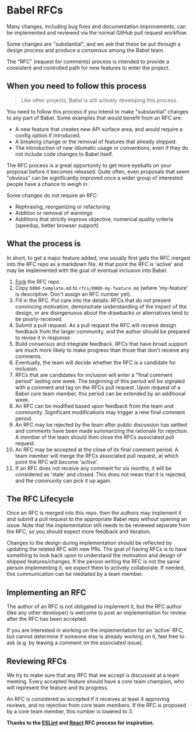 # Babel RFCs

Many changes, including bug fixes and documentation improvements, can be
implemented and reviewed via the normal GitHub pull request workflow.

Some changes are "substantial", and we ask that these be put
through a design process and produce a consensus among the Babel team.

The "RFC" (request for comments) process is intended to provide a
consistent and controlled path for new features to enter the project.

## When you need to follow this process

> Like other projects, Babel is still actively developing this process.

You need to follow this process if you intend to make "substantial" changes to any part of Babel.
Some examples that would benefit from an RFC are:

- A new feature that creates new API surface area, and would require a config option if introduced.
- A breaking change or the removal of features that already shipped.
- The introduction of new idiomatic usage or conventions, even if they do not include code changes to Babel itself.

The RFC process is a great opportunity to get more eyeballs on your proposal before it becomes released. Quite often, even proposals that seem "obvious" can be significantly improved once a wider group of interested people have a chance to weigh in.

Some changes do not require an RFC:

- Rephrasing, reorganizing or refactoring
- Addition or removal of warnings
- Additions that strictly improve objective, numerical quality criteria (speedup, better browser support)

## What the process is

In short, to get a major feature added, one usually first gets the RFC merged into the RFC repo as a markdown file. At that point the RFC is 'active' and may be implemented with the goal of eventual inclusion into Babel.

1. [Fork](https://github.com/babel/rfcs/fork) the RFC repo.
1. Copy `0000-template.md` to `rfcs/0000-my-feature.md` (where 'my-feature' is descriptive. Don't assign an RFC number yet).
1. Fill in the RFC. Put care into the details: RFCs that do not present convincing motivation, demonstrate understanding of the impact of the design, or are disingenuous about the drawbacks or alternatives tend to be poorly-received.
1. Submit a pull request. As a pull request the RFC will receive design feedback from the larger community, and the author should be prepared to revise it in response.
1. Build consensus and integrate feedback. RFCs that have broad support are much more likely to make progress than those that don't receive any comments.
1. Eventually, the team will decide whether the RFC is a candidate for inclusion.
1. RFCs that are candidates for inclusion will enter a "final comment period" lasting one week. The beginning of this period will be signaled with a comment and tag on the RFCs pull request. Upon request of a Babel core team member, this period can be extended by an additional week.
1. An RFC can be modified based upon feedback from the team and community. Significant modifications may trigger a new final comment period.
1. An RFC may be rejected by the team after public discussion has settled and comments have been made summarizing the rationale for rejection. A member of the team should then close the RFCs associated pull request.
1. An RFC may be accepted at the close of its final comment period. A team member will merge the RFCs associated pull request, at which point the RFC will become 'active'.
1. If an RFC does not receive any comment for six months, it will be considered as 'stale' and closed. This does not mean that it is rejected, and the community can pick it up again.

## The RFC Lifecycle

Once an RFC is merged into this repo, then the authors may implement it and submit a pull request to the appropriate Babel repo without opening an issue. Note that the implementation still needs to be reviewed separate from the RFC, so you should expect more feedback and iteration. 

Changes to the design during implementation should be reflected by updating the related RFC with new PRs. The goal of having RFCs is to have something to look back upon to understand the motivation and design of shipped features/changes.
If the person writing the RFC is not the same person implementing it, we expect them to actively collaborate. If needed, this communication can be mediated by a team member.

## Implementing an RFC

The author of an RFC is not obligated to implement it, but the RFC author (like any other developer) is welcome to post an
implementation for review after the RFC has been accepted.

If you are interested in working on the implementation for an 'active' RFC, but cannot determine if someone else is already working on it, feel free to ask (e.g. by leaving a comment on the associated issue).

## Reviewing RFCs

We try to make sure that any RFC that we accept is discussed at a team meeting. Every accepted feature should have a core team champion, who will represent the feature and its progress.

An RFC is considered as accepted if it receives at least 4 approving reviews, and no rejection from core team members. If the RFC is proposed by a core team member, this number is lowered to 3.

**Thanks to the [ESLint](https://github.com/eslint/rfcs) and [React](https://github.com/reactjs/rfcs) RFC process for inspiration.**
